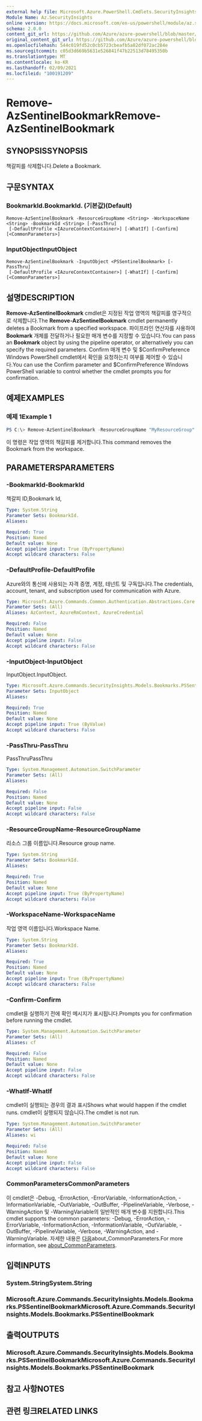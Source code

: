 ```yaml
---
external help file: Microsoft.Azure.PowerShell.Cmdlets.SecurityInsights.dll-Help.xml
Module Name: Az.SecurityInsights
online version: https://docs.microsoft.com/en-us/powershell/module/az.securityinsights/remove-azsentinelbookmark
schema: 2.0.0
content_git_url: https://github.com/Azure/azure-powershell/blob/master/src/SecurityInsights/SecurityInsights/help/Remove-AzSentinelBookmark.md
original_content_git_url: https://github.com/Azure/azure-powershell/blob/master/src/SecurityInsights/SecurityInsights/help/Remove-AzSentinelBookmark.md
ms.openlocfilehash: 544c019fd52c0cb5723cbeafb5a82df072ac284e
ms.sourcegitcommit: c05d3d669b5631e526841f47b22513d78495350b
ms.translationtype: MT
ms.contentlocale: ko-KR
ms.lasthandoff: 02/09/2021
ms.locfileid: "100191209"
---
```

# <span data-ttu-id="66286-101">Remove-AzSentinelBookmark</span><span class="sxs-lookup"><span data-stu-id="66286-101">Remove-AzSentinelBookmark</span></span>

## <span data-ttu-id="66286-102">SYNOPSIS</span><span class="sxs-lookup"><span data-stu-id="66286-102">SYNOPSIS</span></span>
<span data-ttu-id="66286-103">책갈피를 삭제합니다.</span><span class="sxs-lookup"><span data-stu-id="66286-103">Delete a Bookmark.</span></span>

## <span data-ttu-id="66286-104">구문</span><span class="sxs-lookup"><span data-stu-id="66286-104">SYNTAX</span></span>

### <span data-ttu-id="66286-105">BookmarkId.</span><span class="sxs-lookup"><span data-stu-id="66286-105">BookmarkId.</span></span> <span data-ttu-id="66286-106">(기본값)</span><span class="sxs-lookup"><span data-stu-id="66286-106">(Default)</span></span>
```
Remove-AzSentinelBookmark -ResourceGroupName <String> -WorkspaceName <String> -BookmarkId <String> [-PassThru]
 [-DefaultProfile <IAzureContextContainer>] [-WhatIf] [-Confirm] [<CommonParameters>]
```

### <span data-ttu-id="66286-107">InputObject</span><span class="sxs-lookup"><span data-stu-id="66286-107">InputObject</span></span>
```
Remove-AzSentinelBookmark -InputObject <PSSentinelBookmark> [-PassThru]
 [-DefaultProfile <IAzureContextContainer>] [-WhatIf] [-Confirm] [<CommonParameters>]
```

## <span data-ttu-id="66286-108">설명</span><span class="sxs-lookup"><span data-stu-id="66286-108">DESCRIPTION</span></span>
<span data-ttu-id="66286-109">**Remove-AzSentinelBookmark** cmdlet은 지정된 작업 영역의 책갈피를 영구적으로 삭제합니다.</span><span class="sxs-lookup"><span data-stu-id="66286-109">The **Remove-AzSentinelBookmark** cmdlet permanently deletes a Bookmark from a specified workspace.</span></span>
<span data-ttu-id="66286-110">파이프라인 연산자를 사용하여 **Bookmark** 개체를 전달하거나 필요한 매개 변수를 지정할 수 있습니다.</span><span class="sxs-lookup"><span data-stu-id="66286-110">You can pass an **Bookmark** object by using the pipeline operator, or alternatively you can specify the required parameters.</span></span>
<span data-ttu-id="66286-111">Confirm 매개 변수 및 $ConfirmPreference Windows PowerShell cmdlet에서 확인을 요청하는지 여부를 제어할 수 있습니다.</span><span class="sxs-lookup"><span data-stu-id="66286-111">You can use the Confirm parameter and $ConfirmPreference Windows PowerShell variable to control whether the cmdlet prompts you for confirmation.</span></span>

## <span data-ttu-id="66286-112">예제</span><span class="sxs-lookup"><span data-stu-id="66286-112">EXAMPLES</span></span>

### <span data-ttu-id="66286-113">예제 1</span><span class="sxs-lookup"><span data-stu-id="66286-113">Example 1</span></span>
```powershell
PS C:\> Remove-AzSentinelBookmark -ResourceGroupName "MyResourceGroup" -WorkspaceName "MyWorkspaceName" -BookmarkId "MyBookmarkId"
```

<span data-ttu-id="66286-114">이 명령은 작업 영역의 책갈피를 제거합니다.</span><span class="sxs-lookup"><span data-stu-id="66286-114">This command removes the Bookmark from the workspace.</span></span>

## <span data-ttu-id="66286-115">PARAMETERS</span><span class="sxs-lookup"><span data-stu-id="66286-115">PARAMETERS</span></span>

### <span data-ttu-id="66286-116">-BookmarkId</span><span class="sxs-lookup"><span data-stu-id="66286-116">-BookmarkId</span></span>
<span data-ttu-id="66286-117">책갈피 ID,</span><span class="sxs-lookup"><span data-stu-id="66286-117">Bookmark Id,</span></span>

```yaml
Type: System.String
Parameter Sets: BookmarkId.
Aliases:

Required: True
Position: Named
Default value: None
Accept pipeline input: True (ByPropertyName)
Accept wildcard characters: False
```

### <span data-ttu-id="66286-118">-DefaultProfile</span><span class="sxs-lookup"><span data-stu-id="66286-118">-DefaultProfile</span></span>
<span data-ttu-id="66286-119">Azure와의 통신에 사용되는 자격 증명, 계정, 테넌트 및 구독입니다.</span><span class="sxs-lookup"><span data-stu-id="66286-119">The credentials, account, tenant, and subscription used for communication with Azure.</span></span>

```yaml
Type: Microsoft.Azure.Commands.Common.Authentication.Abstractions.Core.IAzureContextContainer
Parameter Sets: (All)
Aliases: AzContext, AzureRmContext, AzureCredential

Required: False
Position: Named
Default value: None
Accept pipeline input: False
Accept wildcard characters: False
```

### <span data-ttu-id="66286-120">-InputObject</span><span class="sxs-lookup"><span data-stu-id="66286-120">-InputObject</span></span>
<span data-ttu-id="66286-121">InputObject.</span><span class="sxs-lookup"><span data-stu-id="66286-121">InputObject.</span></span>

```yaml
Type: Microsoft.Azure.Commands.SecurityInsights.Models.Bookmarks.PSSentinelBookmark
Parameter Sets: InputObject
Aliases:

Required: True
Position: Named
Default value: None
Accept pipeline input: True (ByValue)
Accept wildcard characters: False
```

### <span data-ttu-id="66286-122">-PassThru</span><span class="sxs-lookup"><span data-stu-id="66286-122">-PassThru</span></span>
<span data-ttu-id="66286-123">PassThru</span><span class="sxs-lookup"><span data-stu-id="66286-123">PassThru</span></span>

```yaml
Type: System.Management.Automation.SwitchParameter
Parameter Sets: (All)
Aliases:

Required: False
Position: Named
Default value: None
Accept pipeline input: False
Accept wildcard characters: False
```

### <span data-ttu-id="66286-124">-ResourceGroupName</span><span class="sxs-lookup"><span data-stu-id="66286-124">-ResourceGroupName</span></span>
<span data-ttu-id="66286-125">리소스 그룹 이름입니다.</span><span class="sxs-lookup"><span data-stu-id="66286-125">Resource group name.</span></span>

```yaml
Type: System.String
Parameter Sets: BookmarkId.
Aliases:

Required: True
Position: Named
Default value: None
Accept pipeline input: True (ByPropertyName)
Accept wildcard characters: False
```

### <span data-ttu-id="66286-126">-WorkspaceName</span><span class="sxs-lookup"><span data-stu-id="66286-126">-WorkspaceName</span></span>
<span data-ttu-id="66286-127">작업 영역 이름입니다.</span><span class="sxs-lookup"><span data-stu-id="66286-127">Workspace Name.</span></span>

```yaml
Type: System.String
Parameter Sets: BookmarkId.
Aliases:

Required: True
Position: Named
Default value: None
Accept pipeline input: True (ByPropertyName)
Accept wildcard characters: False
```

### <span data-ttu-id="66286-128">-Confirm</span><span class="sxs-lookup"><span data-stu-id="66286-128">-Confirm</span></span>
<span data-ttu-id="66286-129">cmdlet을 실행하기 전에 확인 메시지가 표시됩니다.</span><span class="sxs-lookup"><span data-stu-id="66286-129">Prompts you for confirmation before running the cmdlet.</span></span>

```yaml
Type: System.Management.Automation.SwitchParameter
Parameter Sets: (All)
Aliases: cf

Required: False
Position: Named
Default value: None
Accept pipeline input: False
Accept wildcard characters: False
```

### <span data-ttu-id="66286-130">-WhatIf</span><span class="sxs-lookup"><span data-stu-id="66286-130">-WhatIf</span></span>
<span data-ttu-id="66286-131">cmdlet이 실행되는 경우의 결과 표시</span><span class="sxs-lookup"><span data-stu-id="66286-131">Shows what would happen if the cmdlet runs.</span></span>
<span data-ttu-id="66286-132">cmdlet이 실행되지 않습니다.</span><span class="sxs-lookup"><span data-stu-id="66286-132">The cmdlet is not run.</span></span>

```yaml
Type: System.Management.Automation.SwitchParameter
Parameter Sets: (All)
Aliases: wi

Required: False
Position: Named
Default value: None
Accept pipeline input: False
Accept wildcard characters: False
```

### <span data-ttu-id="66286-133">CommonParameters</span><span class="sxs-lookup"><span data-stu-id="66286-133">CommonParameters</span></span>
<span data-ttu-id="66286-134">이 cmdlet은 -Debug, -ErrorAction, -ErrorVariable, -InformationAction, -InformationVariable, -OutVariable, -OutBuffer, -PipelineVariable, -Verbose, -WarningAction 및 -WarningVariable의 일반적인 매개 변수를 지원합니다.</span><span class="sxs-lookup"><span data-stu-id="66286-134">This cmdlet supports the common parameters: -Debug, -ErrorAction, -ErrorVariable, -InformationAction, -InformationVariable, -OutVariable, -OutBuffer, -PipelineVariable, -Verbose, -WarningAction, and -WarningVariable.</span></span> <span data-ttu-id="66286-135">자세한 내용은 [다음](http://go.microsoft.com/fwlink/?LinkID=113216)about_CommonParameters.</span><span class="sxs-lookup"><span data-stu-id="66286-135">For more information, see [about_CommonParameters](http://go.microsoft.com/fwlink/?LinkID=113216).</span></span>

## <span data-ttu-id="66286-136">입력</span><span class="sxs-lookup"><span data-stu-id="66286-136">INPUTS</span></span>

### <span data-ttu-id="66286-137">System.String</span><span class="sxs-lookup"><span data-stu-id="66286-137">System.String</span></span>
### <span data-ttu-id="66286-138">Microsoft.Azure.Commands.SecurityInsights.Models.Bookmarks.PSSentinelBookmark</span><span class="sxs-lookup"><span data-stu-id="66286-138">Microsoft.Azure.Commands.SecurityInsights.Models.Bookmarks.PSSentinelBookmark</span></span>
## <span data-ttu-id="66286-139">출력</span><span class="sxs-lookup"><span data-stu-id="66286-139">OUTPUTS</span></span>

### <span data-ttu-id="66286-140">Microsoft.Azure.Commands.SecurityInsights.Models.Bookmarks.PSSentinelBookmark</span><span class="sxs-lookup"><span data-stu-id="66286-140">Microsoft.Azure.Commands.SecurityInsights.Models.Bookmarks.PSSentinelBookmark</span></span>
## <span data-ttu-id="66286-141">참고 사항</span><span class="sxs-lookup"><span data-stu-id="66286-141">NOTES</span></span>

## <span data-ttu-id="66286-142">관련 링크</span><span class="sxs-lookup"><span data-stu-id="66286-142">RELATED LINKS</span></span>
